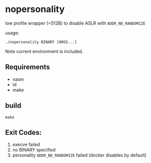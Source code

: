 # nopersonality
low profile wrapper (<512B) to disable ASLR with `ADDR_NO_RANDOMIZE`

usage:
```
./nopersonality BINARY [ARGS...]
```

Note current environment is included.

## Requirements
+ nasm
+ ld
+ make

## build
`make`

## Exit Codes:
1. execve failed
2. no BINARY specified 
3. personality `ADDR_NO_RANDOMIZE` failed (docker disables by default)
